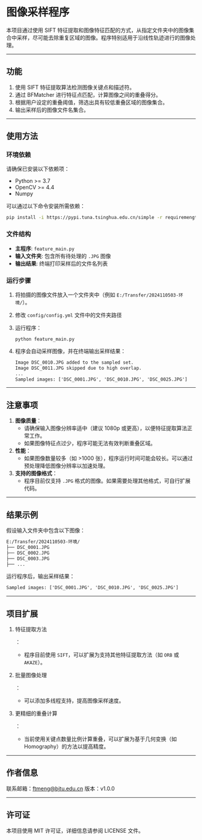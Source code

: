 # 图像采样程序

本项目通过使用 SIFT 特征提取和图像特征匹配的方式，从指定文件夹中的图像集合中采样，尽可能去除重复区域的图像。程序特别适用于沿线性轨迹进行的图像处理。

---

## 功能

1. 使用 SIFT 特征提取算法检测图像关键点和描述符。
2. 通过 BFMatcher 进行特征点匹配，计算图像之间的重叠得分。
3. 根据用户设定的重叠阈值，筛选出具有较低重叠区域的图像集合。
4. 输出采样后的图像文件名集合。

---

## 使用方法

### 环境依赖

请确保已安装以下依赖项：

- Python >= 3.7
- OpenCV >= 4.4
- Numpy

可以通过以下命令安装所需依赖：

```bash
pip install -i https://pypi.tuna.tsinghua.edu.cn/simple -r requiremengts.txt
```

### 文件结构

- **主程序**: `feature_main.py`
- **输入文件夹**: 包含所有待处理的 `.JPG` 图像
- **输出结果**: 终端打印采样后的文件名列表



### 运行步骤

1. 将拍摄的图像文件放入一个文件夹中（例如 `E:/Transfer/2024110503-环境/`）。

2. 修改 `config/config.yml` 文件中的文件夹路径

3. 运行程序：

   ```shell
   python feature_main.py
   ```

4. 程序会自动采样图像，并在终端输出采样结果：

   ```tex
   Image DSC_0010.JPG added to the sampled set.
   Image DSC_0011.JPG skipped due to high overlap.
   ...
   Sampled images: ['DSC_0001.JPG', 'DSC_0010.JPG', 'DSC_0025.JPG']
   ```

------

## 注意事项

1. **图像质量**：
   - 请确保输入图像分辨率适中（建议 1080p 或更高），以便特征提取算法正常工作。
   - 如果图像特征点过少，程序可能无法有效判断重叠区域。
2. **性能**：
   - 如果图像数量较多（如 >1000 张），程序运行时间可能会较长。可以通过预处理降低图像分辨率以加速处理。
3. **支持的图像格式**：
   - 程序目前仅支持 `.JPG` 格式的图像。如果需要处理其他格式，可自行扩展代码。

------

## 结果示例

假设输入文件夹中包含以下图像：

```tex
E:/Transfer/2024110503-环境/
├── DSC_0001.JPG
├── DSC_0002.JPG
├── DSC_0003.JPG
├── ...
```

运行程序后，输出采样结果：

```tex
Sampled images: ['DSC_0001.JPG', 'DSC_0010.JPG', 'DSC_0025.JPG']
```

------

## 项目扩展

1. 特征提取方法

   ：

   - 程序目前使用 `SIFT`，可以扩展为支持其他特征提取方法（如 `ORB` 或 `AKAZE`）。

2. 批量图像处理

   ：

   - 可以添加多线程支持，提高图像采样速度。

3. 更精细的重叠计算

   ：

   - 当前使用关键点数量比例计算重叠，可以扩展为基于几何变换（如 Homography）的方法以提高精度。

------

## 作者信息

联系邮箱：ftmeng@bjtu.edu.cn
版本：v1.0.0

------

## 许可证

本项目使用 MIT 许可证，详细信息请参阅 LICENSE 文件。
